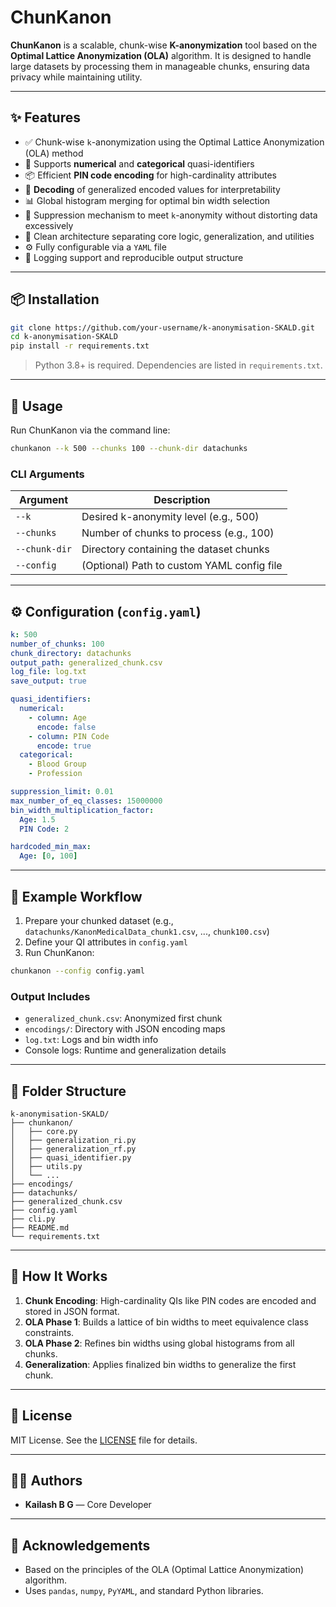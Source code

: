 # ChunKanon

**ChunKanon** is a scalable, chunk-wise **K-anonymization** tool based on the **Optimal Lattice Anonymization (OLA)** algorithm. It is designed to handle large datasets by processing them in manageable chunks, ensuring data privacy while maintaining utility.

---

## ✨ Features

- ✅ Chunk-wise `k`-anonymization using the Optimal Lattice Anonymization (OLA) method  
- 🔢 Supports **numerical** and **categorical** quasi-identifiers  
- 📦 Efficient **PIN code encoding** for high-cardinality attributes  
- 🔁 **Decoding** of generalized encoded values for interpretability  
- 📊 Global histogram merging for optimal bin width selection  
- 🚫 Suppression mechanism to meet `k`-anonymity without distorting data excessively  
- 🧱 Clean architecture separating core logic, generalization, and utilities  
- ⚙️ Fully configurable via a `YAML` file  
- 📁 Logging support and reproducible output structure  

---

## 📦 Installation

```bash
git clone https://github.com/your-username/k-anonymisation-SKALD.git
cd k-anonymisation-SKALD
pip install -r requirements.txt
````

> Python 3.8+ is required. Dependencies are listed in `requirements.txt`.

---

## 🚀 Usage

Run ChunKanon via the command line:

```bash
chunkanon --k 500 --chunks 100 --chunk-dir datachunks
```

### CLI Arguments

| Argument      | Description                                |
| ------------- | ------------------------------------------ |
| `--k`         | Desired k-anonymity level (e.g., 500)      |
| `--chunks`    | Number of chunks to process (e.g., 100)    |
| `--chunk-dir` | Directory containing the dataset chunks    |
| `--config`    | (Optional) Path to custom YAML config file |

---

## ⚙️ Configuration (`config.yaml`)

```yaml
k: 500
number_of_chunks: 100
chunk_directory: datachunks
output_path: generalized_chunk.csv
log_file: log.txt
save_output: true

quasi_identifiers:
  numerical:
    - column: Age
      encode: false
    - column: PIN Code
      encode: true
  categorical:
    - Blood Group
    - Profession

suppression_limit: 0.01
max_number_of_eq_classes: 15000000
bin_width_multiplication_factor:
  Age: 1.5
  PIN Code: 2

hardcoded_min_max:
  Age: [0, 100]
```

---

## 🧪 Example Workflow

1. Prepare your chunked dataset (e.g., `datachunks/KanonMedicalData_chunk1.csv`, ..., `chunk100.csv`)
2. Define your QI attributes in `config.yaml`
3. Run ChunKanon:

```bash
chunkanon --config config.yaml
```

### Output Includes

* `generalized_chunk.csv`: Anonymized first chunk
* `encodings/`: Directory with JSON encoding maps
* `log.txt`: Logs and bin width info
* Console logs: Runtime and generalization details

---

## 📂 Folder Structure

```
k-anonymisation-SKALD/
├── chunkanon/
│   ├── core.py
│   ├── generalization_ri.py
│   ├── generalization_rf.py
│   ├── quasi_identifier.py
│   ├── utils.py
│   └── ...
├── encodings/
├── datachunks/
├── generalized_chunk.csv
├── config.yaml
├── cli.py
├── README.md
└── requirements.txt
```

---

## 🧠 How It Works

1. **Chunk Encoding**: High-cardinality QIs like PIN codes are encoded and stored in JSON format.
2. **OLA Phase 1**: Builds a lattice of bin widths to meet equivalence class constraints.
3. **OLA Phase 2**: Refines bin widths using global histograms from all chunks.
4. **Generalization**: Applies finalized bin widths to generalize the first chunk.

---

## 📜 License

MIT License. See the [LICENSE](LICENSE) file for details.

---

## 👨‍💻 Authors

* **Kailash B G** — Core Developer

---

## 📣 Acknowledgements

* Based on the principles of the OLA (Optimal Lattice Anonymization) algorithm.
* Uses `pandas`, `numpy`, `PyYAML`, and standard Python libraries.

